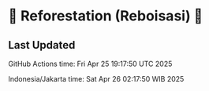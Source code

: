 
# 🌳 Reforestation (Reboisasi) 🌲

## Last Updated

GitHub Actions time: Fri Apr 25 19:17:50 UTC 2025

Indonesia/Jakarta time: Sat Apr 26 02:17:50 WIB 2025

